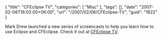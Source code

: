 {
	"title": "CFEclipse TV",
	"categories": [
		"Misc"
	],
	"tags": [],
	"date": "2007-02-06T16:02:00+06:00",
	"url": "/2007/02/06/CFEclipse-TV",
	"guid": "1822"
}

Mark Drew launched a new series of screencasts to help you learn how to use Eclipse and CFEclipse. Check it out at <a href="http://www.cfeclipse.org/index.cfm?event=page&page=TV">CFEclipse TV</a>.